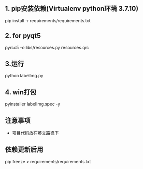 ## 1. pip安装依赖(Virtualenv python环境 3.7.10)
pip install -r requirements/requirements.txt

## 2. for pyqt5
pyrcc5 -o libs/resources.py resources.qrc

## 3.运行
python labelImg.py

## 4. win打包
pyinstaller labelImg.spec -y

## 注意事项
- 项目代码放在英文路径下

## 依赖更新后用
pip freeze > requirements/requirements.txt